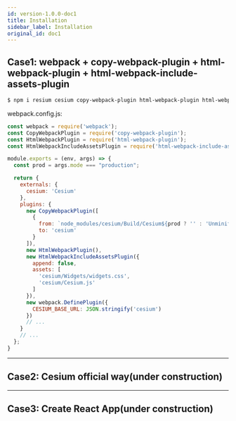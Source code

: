 ```yaml
---
id: version-1.0.0-doc1
title: Installation
sidebar_label: Installation
original_id: doc1
---
```


## Case1: webpack + copy-webpack-plugin + html-webpack-plugin + html-webpack-include-assets-plugin

```bash
$ npm i resium cesium copy-webpack-plugin html-webpack-plugin html-webpack-include-assets-plugin --save-dev
```

webpack.config.js:

```js
const webpack = require('webpack');
const CopyWebpackPlugin = require('copy-webpack-plugin');
const HtmlWebpackPlugin = require('html-webpack-plugin');
const HtmlWebpackIncludeAssetsPlugin = require('html-webpack-include-assets-plugin');

module.exports = (env, args) => {
  const prod = args.mode === "production";

  return {
    externals: {
      cesium: 'Cesium'
    },
    plugins: {
      new CopyWebpackPlugin([
        {
          from: `node_modules/cesium/Build/Cesium${prod ? '' : 'Unminified'}`,
          to: 'cesium'
        }
      ]),
      new HtmlWebpackPlugin(),
      new HtmlWebpackIncludeAssetsPlugin({
        append: false,
        assets: [
          'cesium/Widgets/widgets.css',
          'cesium/Cesium.js'
        ]
      }),
      new webpack.DefinePlugin({
        CESIUM_BASE_URL: JSON.stringify('cesium')
      })
      // ...
    }
    // ...
  };
}
```

---

## Case2: Cesium official way(under construction)



---

## Case3: Create React App(under construction)